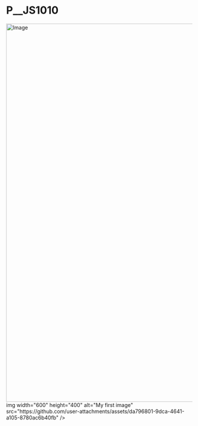 # P__JS1010  
  
<img width="1908" height="1020" alt="Image" src="https://github.com/user-attachments/assets/da796801-9dca-4641-a105-8780ac6b40fb" />  
img width="600" height="400" alt="My first image" src="https://github.com/user-attachments/assets/da796801-9dca-4641-a105-8780ac6b40fb" />
